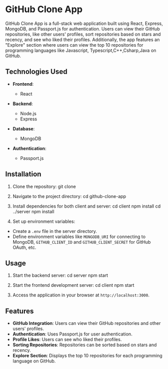 # GitHub Clone App

GitHub Clone App is a full-stack web application built using React, Express, MongoDB, and Passport.js for authentication. Users can view their GitHub repositories, like other users' profiles, sort repositories based on stars and recency, and see who liked their profiles. Additionally, the app features an "Explore" section where users can view the top 10 repositories for programming languages like Javascript, Typescript,C++,Csharp,Java on GitHub.

## Technologies Used

- **Frontend**:
  - React

- **Backend**:
  - Node.js
  - Express

- **Database**:
  - MongoDB

- **Authentication**:
  - Passport.js

## Installation

1. Clone the repository:
git clone <repository-url>

2. Navigate to the project directory:
   cd github-clone-app
   
3. Install dependencies for both client and server:
cd client
npm install
cd ../server
npm install


4. Set up environment variables:
- Create a `.env` file in the server directory.
- Define environment variables like `MONGODB_URI` for connecting to MongoDB, `GITHUB_CLIENT_ID` and `GITHUB_CLIENT_SECRET` for GitHub OAuth, etc.

## Usage

1. Start the backend server:
   cd server
   npm start

2. Start the frontend development server:
   cd client
   npm start

3. Access the application in your browser at `http://localhost:3000`.

## Features

- **GitHub Integration**: Users can view their GitHub repositories and other users' profiles.
- **Authentication**: Uses Passport.js for user authentication.
- **Profile Likes**: Users can see who liked their profiles.
- **Sorting Repositories**: Repositories can be sorted based on stars and recency.
- **Explore Section**: Displays the top 10 repositories for each programming language on GitHub.




